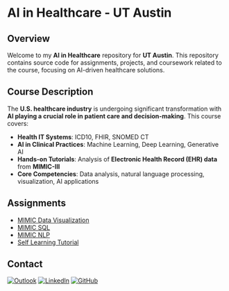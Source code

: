 # AI in Healthcare - UT Austin

## Overview

Welcome to my **AI in Healthcare** repository for **UT Austin**. This repository contains source code for assignments, projects, and coursework related to the course, focusing on AI-driven healthcare solutions.

## Course Description

The **U.S. healthcare industry** is undergoing significant transformation with **AI playing a crucial role in patient care and decision-making**. This course covers:
- **Health IT Systems**: ICD10, FHIR, SNOMED CT
- **AI in Clinical Practices**: Machine Learning, Deep Learning, Generative AI
- **Hands-on Tutorials**: Analysis of **Electronic Health Record (EHR) data** from **MIMIC-III**
- **Core Competencies**: Data analysis, natural language processing, visualization, AI applications

## Assignments
- [MIMIC Data Visualization](MIMIC_Data_Visualization/MIMIC_Data_Visualization.ipynb)
- [MIMIC SQL](MIMIC_SQL/MIMIC_SQL.ipynb)
- [MIMIC NLP](MIMIC_NLP/MIMIC_NLP.ipynb)
- [Self Learning Tutorial](Self_Learning_Tutorial/SLF.ipynb)

## **Contact**
[![Outlook](https://img.shields.io/badge/Microsoft_Outlook-0078D4?style=for-the-badge&logo=microsoft-outlook&logoColor=white&style=flat)](mailto:jesusminjaresjr@utexas.edu)  [![LinkedIn](https://img.shields.io/badge/LinkedIn-0077B5?style=for-the-badge&logo=linkedin&logoColor=white&style=flat)](https://www.linkedin.com/in/jesusminjares) [![GitHub](https://img.shields.io/badge/GitHub-100000?style=for-the-badge&logo=github&logoColor=white&style=flat)](https://github.com/jminjares4)
